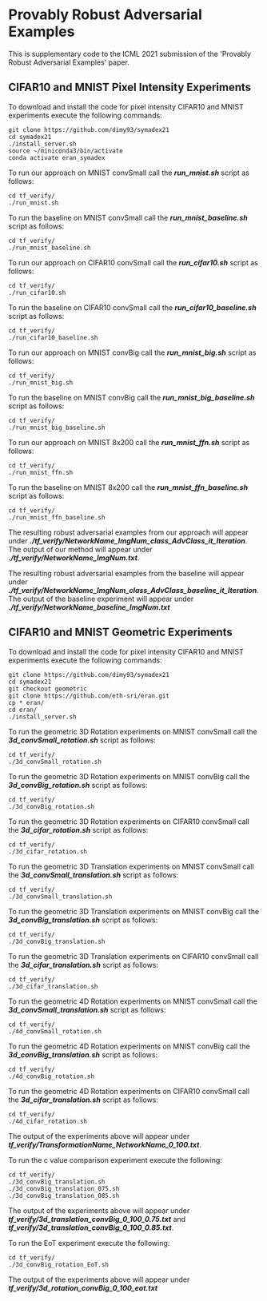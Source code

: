 Provably Robust Adversarial Examples
======
This is supplementary code to the ICML 2021 submission of the 'Provably Robust Adversarial Examples' paper.

CIFAR10 and MNIST Pixel Intensity Experiments
------

To download and install the code for pixel intensity CIFAR10 and MNIST experiments execute the following commands:
```
git clone https://github.com/dimy93/symadex21
cd symadex21
./install_server.sh 
source ~/miniconda3/bin/activate
conda activate eran_symadex
```
To run our approach on MNIST convSmall call the ***run\_mnist.sh*** script as follows:
```
cd tf_verify/
./run_mnist.sh
```
To run the baseline on MNIST convSmall call the ***run\_mnist\_baseline.sh*** script as follows:
```
cd tf_verify/
./run_mnist_baseline.sh
```
To run our approach on CIFAR10 convSmall call the ***run\_cifar10.sh*** script as follows:
```
cd tf_verify/
./run_cifar10.sh
```
To run the baseline on CIFAR10 convSmall call the ***run\_cifar10\_baseline.sh*** script as follows:
```
cd tf_verify/
./run_cifar10_baseline.sh
```
To run our approach on MNIST convBig call the ***run\_mnist\_big.sh*** script as follows:
```
cd tf_verify/
./run_mnist_big.sh
```
To run the baseline on MNIST convBig call the ***run\_mnist\_big\_baseline.sh*** script as follows:
```
cd tf_verify/
./run_mnist_big_baseline.sh
```
To run our approach on MNIST 8x200 call the ***run\_mnist\_ffn.sh*** script as follows:
```
cd tf_verify/
./run_mnist_ffn.sh
```
To run the baseline on MNIST 8x200 call the ***run\_mnist\_ffn\_baseline.sh*** script as follows:
```
cd tf_verify/
./run_mnist_ffn_baseline.sh
```
The resulting robust adversarial examples from our approach will appear under ***./tf\_verify/NetworkName\_ImgNum\_class\_AdvClass\_it\_Iteration***. The output of our method will appear under ***./tf\_verify/NetworkName\_ImgNum.txt***.

The resulting robust adversarial examples from the baseline will appear under ***./tf\_verify/NetworkName\_ImgNum\_class\_AdvClass\_baseline\_it\_Iteration***. The output of the baseline experiment will appear under ***./tf\_verify/NetworkName\_baseline\_ImgNum.txt***


CIFAR10 and MNIST Geometric Experiments
------

To download and install the code for pixel intensity CIFAR10 and MNIST experiments execute the following commands:
```
git clone https://github.com/dimy93/symadex21
cd symadex21
git checkout geometric
git clone https://github.com/eth-sri/eran.git
cp * eran/
cd eran/
./install_server.sh 
```
To run the geometric 3D Rotation experiments on MNIST convSmall call the ***3d\_convSmall\_rotation.sh*** script as follows:
```
cd tf_verify/
./3d_convSmall_rotation.sh
```
To run the geometric 3D Rotation experiments on MNIST convBig call the ***3d\_convBig\_rotation.sh*** script as follows:
```
cd tf_verify/
./3d_convBig_rotation.sh
```
To run the geometric 3D Rotation experiments on CIFAR10 convSmall call the ***3d\_cifar\_rotation.sh*** script as follows:
```
cd tf_verify/
./3d_cifar_rotation.sh
```
To run the geometric 3D Translation experiments on MNIST convSmall call the ***3d\_convSmall\_translation.sh*** script as follows:
```
cd tf_verify/
./3d_convSmall_translation.sh
```
To run the geometric 3D Translation experiments on MNIST convBig call the ***3d\_convBig\_translation.sh*** script as follows:
```
cd tf_verify/
./3d_convBig_translation.sh
```
To run the geometric 3D Translation experiments on CIFAR10 convSmall call the ***3d\_cifar\_translation.sh*** script as follows:
```
cd tf_verify/
./3d_cifar_translation.sh
```
To run the geometric 4D Rotation experiments on MNIST convSmall call the ***3d\_convSmall\_translation.sh*** script as follows:
```
cd tf_verify/
./4d_convSmall_rotation.sh
```
To run the geometric 4D Rotation experiments on MNIST convBig call the ***3d\_convBig\_translation.sh*** script as follows:
```
cd tf_verify/
./4d_convBig_rotation.sh
```
To run the geometric 4D Rotation experiments on CIFAR10 convSmall call the ***3d\_cifar\_translation.sh*** script as follows:
```
cd tf_verify/
./4d_cifar_rotation.sh
```
The output of the experiments above will appear under ***tf\_verify/TransformationName\_NetworkName\_0\_100.txt***.

To run the c value comparison experiment execute the following:
```
cd tf_verify/
./3d_convBig_translation.sh
./3d_convBig_translation_075.sh
./3d_convBig_translation_085.sh
```
The output of the experiments above will appear under ***tf\_verify/3d\_translation\_convBig\_0\_100\_0.75.txt*** and ***tf\_verify/3d\_translation\_convBig\_0\_100\_0.85.txt***.

To run the EoT experiment execute the following:
```
cd tf_verify/
./3d_convBig_rotation_EoT.sh
```
The output of the experiments above will appear under ***tf\_verify/3d\_rotation\_convBig\_0\_100\_eot.txt***
